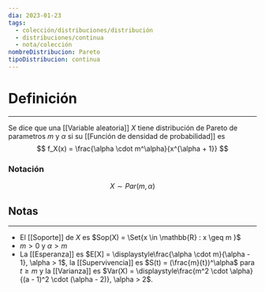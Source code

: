 ```yaml
---
dia: 2023-01-23
tags:
  - colección/distribuciones/distribución
  - distribuciones/continua
  - nota/colección
nombreDistribucion: Pareto
tipoDistribucion: continua
---
```

# Definición
---
Se dice que una [[Variable aleatoria]] $X$ tiene distribución de Pareto de parametros $m$ y $\alpha$ si su [[Función de densidad de probabilidad]] es $$ f_X(x) = \frac{\alpha \cdot m^\alpha}{x^{\alpha + 1}} $$

### Notación
$$ X \sim Par(m, \alpha) $$
## Notas
---
* El [[Soporte]] de $X$ es $Sop(X) = \Set{x \in \mathbb{R} : x \geq m }$ 
* $m > 0$ y $\alpha > m$
* La [[Esperanza]] es $E[X] = \displaystyle\frac{\alpha \cdot m}{\alpha - 1}, \alpha > 1$, la [[Supervivencia]] es $S(t) = (\frac{m}{t})^\alpha$ para $t \geq m$ y la [[Varianza]] es $Var(X) = \displaystyle\frac{m^2 \cdot \alpha}{(a - 1)^2 \cdot (\alpha - 2)}, \alpha > 2$.
